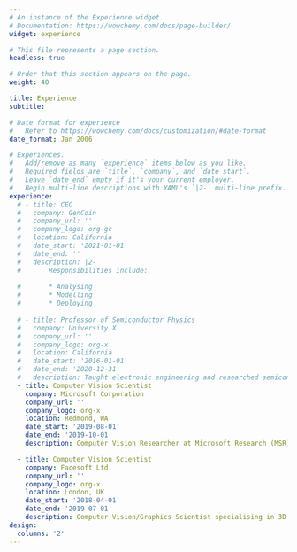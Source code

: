 ```yaml
---
# An instance of the Experience widget.
# Documentation: https://wowchemy.com/docs/page-builder/
widget: experience

# This file represents a page section.
headless: true

# Order that this section appears on the page.
weight: 40

title: Experience
subtitle:

# Date format for experience
#   Refer to https://wowchemy.com/docs/customization/#date-format
date_format: Jan 2006

# Experiences.
#   Add/remove as many `experience` items below as you like.
#   Required fields are `title`, `company`, and `date_start`.
#   Leave `date_end` empty if it's your current employer.
#   Begin multi-line descriptions with YAML's `|2-` multi-line prefix.
experience:
  # - title: CEO
  #   company: GenCoin
  #   company_url: ''
  #   company_logo: org-gc
  #   location: California
  #   date_start: '2021-01-01'
  #   date_end: ''
  #   description: |2-
  #       Responsibilities include:
        
  #       * Analysing
  #       * Modelling
  #       * Deploying
        
  # - title: Professor of Semiconductor Physics
  #   company: University X
  #   company_url: ''
  #   company_logo: org-x
  #   location: California
  #   date_start: '2016-01-01'
  #   date_end: '2020-12-31'
  #   description: Taught electronic engineering and researched semiconductor physics.
  - title: Computer Vision Scientist
    company: Microsoft Corporation
    company_url: ''
    company_logo: org-x
    location: Redmond, WA
    date_start: '2019-08-01'
    date_end: '2019-10-01'
    description: Computer Vision Researcher at Microsoft Research (MSR)

  - title: Computer Vision Scientist
    company: Facesoft Ltd.
    company_url: ''
    company_logo: org-x
    location: London, UK
    date_start: '2018-04-01'
    date_end: '2019-07-01'
    description: Computer Vision/Graphics Scientist specialising in 3D Morphable Models and Machine Learning
design:
  columns: '2'
---
```

